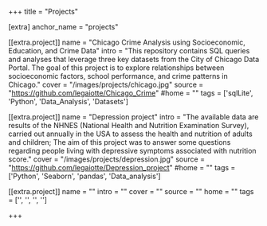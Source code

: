 +++
title = "Projects"

[extra]
anchor_name = "projects"

[[extra.project]]
name = "Chicago Crime Analysis using Socioeconomic, Education, and Crime Data"
intro = "This repository contains SQL queries and analyses that leverage three key datasets from the City of Chicago Data Portal. The goal of this project is to explore relationships between socioeconomic factors, school performance, and crime patterns in Chicago."
cover = "/images/projects/chicago.jpg"
source = "https://github.com/legaiotte/Chicago_Crime"
#home = ""
tags = ['sqlLite', 'Python', 'Data_Analysis', 'Datasets']

[[extra.project]]
name = "Depression project"
intro = "The available data are results of the NHNES (National Health and Nutrition Examination Survey), carried out annually in the USA to assess the health and nutrition of adults and children; The aim of this project was to answer some questions regarding people living with depressive symptoms associated with nutrition score."
cover = "/images/projects/depression.jpg"
source = "https://github.com/legaiotte/Depression_project"
#home = ""
tags = ['Python', 'Seaborn', 'pandas', 'Data_analysis']

[[extra.project]]
name = ""
intro = ""
cover = ""
source = ""
home = ""
tags = ['', '', '', '']

+++
